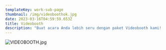 ```yaml
---
templateKey: work-sub-page
thumbnail: /img/videoboothok.jpg
date: 2023-03-16T04:59:59.653Z
title: Videobooth
description: "Buat acara Anda lebih seru dengan paket Videobooth kami! Biarkan tamu atau peserta acara mengekspresikan diri mereka melalui video singkat yang dapat dikenang seumur hidup. Cocok untuk acara pernikahan, ulang tahun, atau event khusus lainnya!"
---
```

![VIDEOBOOTH.jpg](/img/VIDEOBOOTH.jpg)



